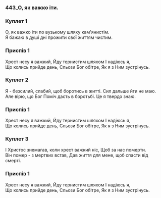 ### 443_О, як важко іти.
### Куплет 1
О, як важко іти по вузькому шляху кам'янистім. <br/>Я бажаю в душі дні прожити свої життям чистим.
### Приспів 1
Хрест несу я важкий, Йду тернистим шляхом І надіюсь я, <br/>Що колись прийде день, Сльози Бог обітре, Як я з Ним зустрінусь.
### Куплет 2
Я - безсилий, слабий, щоб боротись в житті. Сил дальше йти не маю. <br/>Але вірю, що Бог Поміч дасть в боротьбі. Це я твердо знаю.
### Приспів 1
Хрест несу я важкий, Йду тернистим шляхом І надіюсь я, <br/>Що колись прийде день, Сльози Бог обітре, Як я з Ним зустрінусь.
### Куплет 3
І Христос знемагав, коли хрест важкий ніс, Щоб за нас померти. <br/>Він помер - з мертвих встав, Дав життя для мене, щоб спасти від смерті.
### Приспів 1
Хрест несу я важкий, Йду тернистим шляхом І надіюсь я, <br/>Що колись прийде день, Сльози Бог обітре, Як я з Ним зустрінусь.
